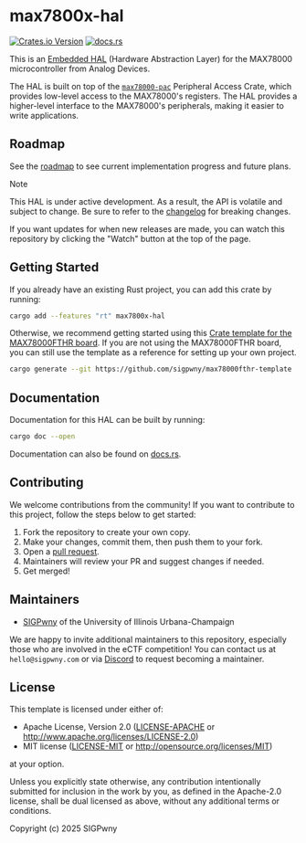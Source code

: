 # max7800x-hal
[![Crates.io Version](https://img.shields.io/crates/v/max7800x-hal)](https://crates.io/crates/max7800x-hal)
[![docs.rs](https://img.shields.io/docsrs/max7800x-hal)](https://docs.rs/max7800x-hal)

This is an [Embedded HAL] (Hardware Abstraction Layer) for the MAX78000 microcontroller from Analog Devices.

The HAL is built on top of the [`max78000-pac`] Peripheral Access Crate, which provides low-level access to the MAX78000's registers. The HAL provides a higher-level interface to the MAX78000's peripherals, making it easier to write applications.

[Embedded HAL]: https://crates.io/crates/embedded-hal
[`max78000-pac`]: https://github.com/sigpwny/max78000-pac

## Roadmap
See the [roadmap] to see current implementation progress and future plans.

[roadmap]: https://github.com/sigpwny/max7800x-hal/issues/1

> [!NOTE]  
> This HAL is under active development. As a result, the API is volatile and subject to change. Be sure to refer to the [changelog] for breaking changes.

If you want updates for when new releases are made, you can watch this repository by clicking the "Watch" button at the top of the page.

[changelog]: https://github.com/sigpwny/max7800x-hal/releases

## Getting Started
If you already have an existing Rust project, you can add this crate by running:
```sh
cargo add --features "rt" max7800x-hal
```

Otherwise, we recommend getting started using this [Crate template for the MAX78000FTHR board](https://github.com/sigpwny/max78000fthr-template). If you are not using the MAX78000FTHR board, you can still use the template as a reference for setting up your own project.

```sh
cargo generate --git https://github.com/sigpwny/max78000fthr-template
```

## Documentation
Documentation for this HAL can be built by running:
```sh
cargo doc --open
```

Documentation can also be found on [docs.rs](https://docs.rs/max7800x-hal).

## Contributing
We welcome contributions from the community! If you want to contribute to this project, follow the steps below to get started:
1. Fork the repository to create your own copy.
2. Make your changes, commit them, then push them to your fork.
3. Open a [pull request](https://github.com/sigpwny/max7800x-hal/pulls).
4. Maintainers will review your PR and suggest changes if needed.
5. Get merged!

## Maintainers
- [SIGPwny](https://sigpwny.com) of the University of Illinois Urbana-Champaign

We are happy to invite additional maintainers to this repository, especially those who are involved in the eCTF competition! You can contact us at `hello@sigpwny.com` or via [Discord](https://sigpwny.com/discord) to request becoming a maintainer.

## License
This template is licensed under either of:

- Apache License, Version 2.0 ([LICENSE-APACHE](LICENSE-APACHE) or
  http://www.apache.org/licenses/LICENSE-2.0)
- MIT license ([LICENSE-MIT](LICENSE-MIT) or http://opensource.org/licenses/MIT)

at your option.

Unless you explicitly state otherwise, any contribution intentionally submitted
for inclusion in the work by you, as defined in the Apache-2.0 license, shall be
dual licensed as above, without any additional terms or conditions.

Copyright (c) 2025 SIGPwny

